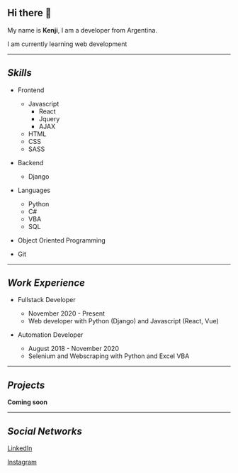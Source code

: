 ## Hi there 👋

My name is **Kenji**, I am a developer from Argentina.

I am currently learning web development

---

## _Skills_

- Frontend
  - Javascript
    - React
    - Jquery
    - AJAX
  - HTML
  - CSS
  - SASS
- Backend

  - Django

- Languages

  - Python
  - C#
  - VBA
  - SQL

- Object Oriented Programming
- Git

---

## _Work Experience_

- Fullstack Developer

  - November 2020 - Present
  - Web developer with Python (Django) and Javascript (React, Vue)

- Automation Developer
  - August 2018 - November 2020
  - Selenium and Webscraping with Python and Excel VBA

---

## _Projects_

**Coming soon**

---

## _Social Networks_

[LinkedIn](https://www.linkedin.com/in/kenji-ushiro-7b0055b7/)

[Instagram](https://www.instagram.com/kenjiushiro)

